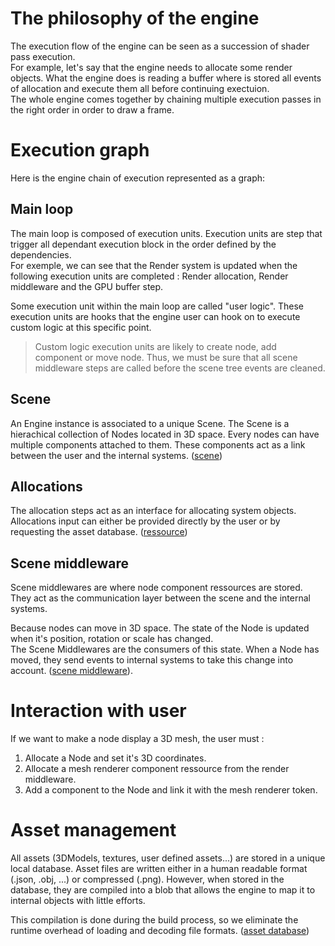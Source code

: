 
# The philosophy of the engine

The execution flow of the engine can be seen as a succession of shader pass execution. <br/>
For example, let's say that the engine needs to allocate some render objects. What the engine does is reading a buffer where is stored all events of allocation and execute them all before continuing exectuion. <br/>
The whole engine comes together by chaining multiple execution passes in the right order in order to draw a frame.

# Execution graph

Here is the engine chain of execution represented as a graph:

<svg-inline src="architecture_overview_execution.svg"></svg-inline>

## Main loop

The main loop is composed of execution units. Execution units are step that trigger all dependant execution block in the order defined by the dependencies. <br/>
For exemple, we can see that the Render system is updated when the following execution units are completed : Render allocation, Render middleware and the GPU buffer step.

Some execution unit within the main loop are called "user logic". These execution units are hooks that the engine user can hook on to execute custom logic at this specific point.

> Custom logic execution units are likely to create node, add component or move node. Thus, we must be sure that all scene middleware steps are called before the scene tree events are cleaned.

## Scene

An Engine instance is associated to a unique Scene. The Scene is a hierachical collection of Nodes located in 3D space. Every nodes can have multiple components attached to them. These components act as a link between the user and the internal systems. ([scene](scene.md))

<svg-inline src="architecture_overview_scene_tree.svg"></svg-inline>

## Allocations

The allocation steps act as an interface for allocating system objects. Allocations input can either be provided directly by the user or by requesting the asset database. ([ressource](ressource.md))

## Scene middleware

Scene middlewares are where node component ressources are stored. They act as the communication layer between the scene and the internal systems.

Because nodes can move in 3D space. The state of the Node is updated when it's position, rotation or scale has changed. <br/>
The Scene Middlewares are the consumers of this state. When a Node has moved, they send events to internal systems to take this change into account. ([scene middleware](SceneMiddleware.md)).

# Interaction with user

If we want to make a node display a 3D mesh, the user must :

 1. Allocate a Node and set it's 3D coordinates.
 2. Allocate a mesh renderer component ressource from the render middleware.
 3. Add a component to the Node and link it with the mesh renderer token.

# Asset management

All assets (3DModels, textures, user defined assets...) are stored in a unique local database. Asset files are written either in a human readable format (.json, .obj, ...) or compressed (.png). However, when stored in the database, they are compiled into a blob that allows the engine to map it to internal objects with little efforts.

This compilation is done during the build process, so we eliminate the runtime overhead of loading and decoding file formats. ([asset database](AssetDatabase.md))